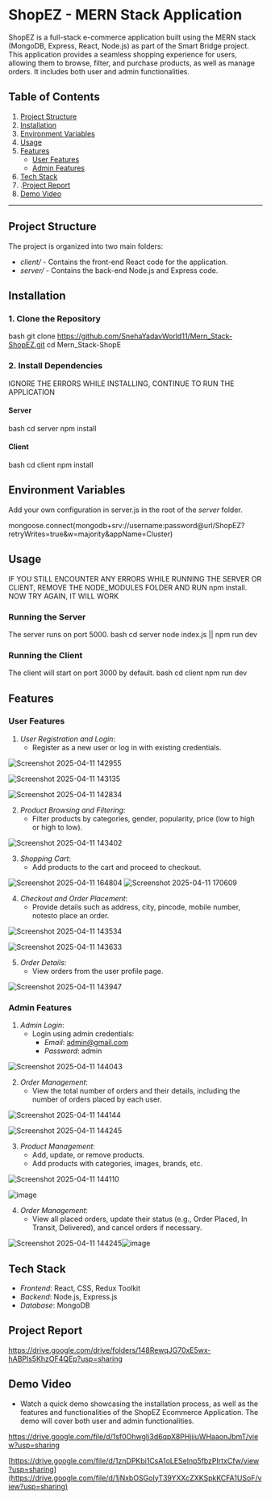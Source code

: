 # ShopEZ - MERN Stack Application

ShopEZ is a full-stack e-commerce application built using the MERN stack (MongoDB, Express, React, Node.js) as part of the Smart Bridge project. This application provides a seamless shopping experience for users, allowing them to browse, filter, and purchase products, as well as manage orders. It includes both user and admin functionalities.

## Table of Contents

1. [Project Structure](#project-structure)
2. [Installation](#installation)
3. [Environment Variables](#environment-variables)
4. [Usage](#usage)
5. [Features](#features)
   - [User Features](#user-features)
   - [Admin Features](#admin-features)
6. [Tech Stack](#tech-stack)
7. .[Project Report](#project-report)
8. [Demo Video](#demo-video)

---

## Project Structure

The project is organized into two main folders:

- _client/_ - Contains the front-end React code for the application.
- _server/_ - Contains the back-end Node.js and Express code.

## Installation

### 1. Clone the Repository

bash
git clone https://github.com/SnehaYadavWorld11/Mern_Stack-ShopEZ.git
cd Mern_Stack-ShopE

### 2. Install Dependencies

IGNORE THE ERRORS WHILE INSTALLING, CONTINUE TO RUN THE APPLICATION

#### Server

bash
cd server
npm install

#### Client

bash
cd client
npm install

## Environment Variables

Add your own configuration in server.js in the root of the _server_ folder.

mongoose.connect(mongodb+srv://username:password@url/ShopEZ?retryWrites=true&w=majority&appName=Cluster)

## Usage

IF YOU STILL ENCOUNTER ANY ERRORS WHILE RUNNING THE SERVER OR CLIENT, REMOVE THE NODE_MODULES FOLDER AND RUN npm install. NOW TRY AGAIN, IT WILL WORK

### Running the Server

The server runs on port 5000.
bash
cd server
node index.js || npm run dev

### Running the Client

The client will start on port 3000 by default.
bash
cd client
npm run dev

## Features

### User Features

1. _User Registration and Login_:
   - Register as a new user or log in with existing credentials.

![Screenshot 2025-04-11 142955](https://github.com/user-attachments/assets/508ad3a0-6334-4e09-b2ba-b9338c30fd56)

![Screenshot 2025-04-11 143135](https://github.com/user-attachments/assets/adc9955b-619b-49eb-9b80-c19a0f006f3d)

![Screenshot 2025-04-11 142834](https://github.com/user-attachments/assets/2e4bfcdd-1343-45bc-9270-4f91321ec0e4)

2. _Product Browsing and Filtering_:
   - Filter products by categories, gender, popularity, price (low to high or high to low).

![Screenshot 2025-04-11 143402](https://github.com/user-attachments/assets/67dbaee7-13a6-48ee-ba5a-59ea050d6cd2)

3. _Shopping Cart_:
   - Add products to the cart and proceed to checkout.

![Screenshot 2025-04-11 164804](https://github.com/user-attachments/assets/85609028-bc6c-44ac-bcb2-465151a9ba5c)
![Screenshot 2025-04-11 170609](https://github.com/user-attachments/assets/136f11ff-c3bb-4dda-a278-861dd072d6de)

4. _Checkout and Order Placement_:
   - Provide details such as address, city, pincode, mobile number, notesto place an order.

![Screenshot 2025-04-11 143534](https://github.com/user-attachments/assets/a81295aa-db83-4cee-9596-78e293e220b6)

![Screenshot 2025-04-11 143633](https://github.com/user-attachments/assets/3b393591-da0a-43b3-b717-34533cfdf8de)

5. _Order Details_:
   - View orders from the user profile page.

![Screenshot 2025-04-11 143947](https://github.com/user-attachments/assets/abc996ef-efdb-4921-adf2-b89761228c9d)

### Admin Features

1. _Admin Login_:
   - Login using admin credentials:
     - _Email_: admin@gmail.com
     - _Password_: admin

![Screenshot 2025-04-11 144043](https://github.com/user-attachments/assets/9d1689e7-1457-4a11-b247-4472dde8741f)

2. _Order Management_:
   - View the total number of orders and their details, including the number of orders placed by each user.

![Screenshot 2025-04-11 144144](https://github.com/user-attachments/assets/6983805c-c3d8-43f1-a247-2431491adc39)

![Screenshot 2025-04-11 144245](https://github.com/user-attachments/assets/ae4b46a4-5309-4484-8934-3086603c26f6)

3. _Product Management_:
   - Add, update, or remove products.
   - Add products with categories, images, brands, etc.

![Screenshot 2025-04-11 144110](https://github.com/user-attachments/assets/70d43c2d-fb2d-4fba-9d36-4bc96edfde1f)

![image](https://github.com/user-attachments/assets/4b4df83d-5ff2-471f-869a-8019e9455a2e)

4. _Order Management_:
   - View all placed orders, update their status (e.g., Order Placed, In Transit, Delivered), and cancel orders if necessary.

![Screenshot 2025-04-11 144245](https://github.com/user-attachments/assets/b6387410-bd27-4c96-aeeb-8b28f5c170fc)![image](https://github.com/user-attachments/assets/e0a86630-c973-4c9f-8116-bbd0b5a69668)

## Tech Stack

- _Frontend_: React, CSS, Redux Toolkit
- _Backend_: Node.js, Express.js
- _Database_: MongoDB

## Project Report

https://drive.google.com/drive/folders/148RewqJG70xE5wx-hABPls5KhzOF4QEp?usp=sharing

## Demo Video

- Watch a quick demo showcasing the installation process, as well as the features and functionalities of the ShopEZ Ecommerce Application. The demo will cover both user and admin functionalities.

https://drive.google.com/file/d/1sf0OhwgIi3d6qpX8PHjiiuWHaaonJbmT/view?usp=sharing

[https://drive.google.com/file/d/1znDPKbi1CsA1oLESelnp5fbzPIrtxCfw/view?usp=sharing](https://drive.google.com/file/d/1jNxbOSGoIyT39YXXcZXKSpkKCFA1USoF/view?usp=sharing)
